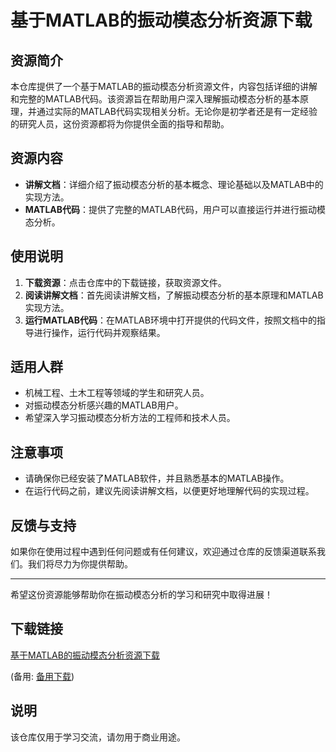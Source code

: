 # 基于MATLAB的振动模态分析资源下载

## 资源简介

本仓库提供了一个基于MATLAB的振动模态分析资源文件，内容包括详细的讲解和完整的MATLAB代码。该资源旨在帮助用户深入理解振动模态分析的基本原理，并通过实际的MATLAB代码实现相关分析。无论你是初学者还是有一定经验的研究人员，这份资源都将为你提供全面的指导和帮助。

## 资源内容

- **讲解文档**：详细介绍了振动模态分析的基本概念、理论基础以及MATLAB中的实现方法。
- **MATLAB代码**：提供了完整的MATLAB代码，用户可以直接运行并进行振动模态分析。

## 使用说明

1. **下载资源**：点击仓库中的下载链接，获取资源文件。
2. **阅读讲解文档**：首先阅读讲解文档，了解振动模态分析的基本原理和MATLAB实现方法。
3. **运行MATLAB代码**：在MATLAB环境中打开提供的代码文件，按照文档中的指导进行操作，运行代码并观察结果。

## 适用人群

- 机械工程、土木工程等领域的学生和研究人员。
- 对振动模态分析感兴趣的MATLAB用户。
- 希望深入学习振动模态分析方法的工程师和技术人员。

## 注意事项

- 请确保你已经安装了MATLAB软件，并且熟悉基本的MATLAB操作。
- 在运行代码之前，建议先阅读讲解文档，以便更好地理解代码的实现过程。

## 反馈与支持

如果你在使用过程中遇到任何问题或有任何建议，欢迎通过仓库的反馈渠道联系我们。我们将尽力为你提供帮助。

---

希望这份资源能够帮助你在振动模态分析的学习和研究中取得进展！

## 下载链接
[基于MATLAB的振动模态分析资源下载](https://pan.quark.cn/s/58d776355879) 

(备用: [备用下载](https://pan.baidu.com/s/1cFxVpc7G7ZQPQI-UhDcNdA?pwd=1234))

## 说明

该仓库仅用于学习交流，请勿用于商业用途。
